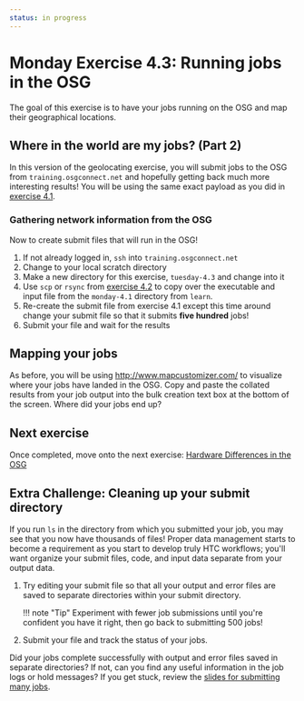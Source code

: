 ```yaml
---
status: in progress
---
```


Monday Exercise 4.3: Running jobs in the OSG
============================================

The goal of this exercise is to have your jobs running on the OSG and map their geographical locations.

Where in the world are my jobs? (Part 2)
----------------------------------------

In this version of the geolocating exercise, you will submit jobs to the OSG from `training.osgconnect.net` and
hopefully getting back much more interesting results!
You will be using the same exact payload as you did in [exercise 4.1](/materials/day1/part4-ex1-submit-refresher).

### Gathering network information from the OSG

Now to create submit files that will run in the OSG!

1. If not already logged in, `ssh` into `training.osgconnect.net`
1. Change to your local scratch directory
1. Make a new directory for this exercise, `tuesday-4.3` and change into it
1. Use `scp` or `rsync` from [exercise 4.2](/materials/day1/part4-ex2-login-scp) to copy over the executable and input
   file from the `monday-4.1` directory from `learn`.
1. Re-create the submit file from exercise 4.1 except this time around change your submit file so that it submits **five
   hundred** jobs!
1. Submit your file and wait for the results

Mapping your jobs
-----------------

As before, you will be using <http://www.mapcustomizer.com/> to visualize where your jobs have landed in the OSG.
Copy and paste the collated results from your job output into the bulk creation text box at the bottom of the screen.
Where did your jobs end up?

Next exercise
-------------

Once completed, move onto the next exercise: [Hardware Differences in the OSG](/materials/day1/part4-ex3-submit-osg.md)

Extra Challenge: Cleaning up your submit directory
--------------------------------------------------

If you run `ls` in the directory from which you submitted your job, you may see that you now have thousands of files!
Proper data management starts to become a requirement as you start to develop truly HTC workflows;
you'll want organize your submit files, code, and input data separate from your output data.

1. Try editing your submit file so that all your output and error files are saved to separate directories within your
   submit directory.
   
    !!! note "Tip"
        Experiment with fewer job submissions until you're confident you have it right, then go back to submitting 500
        jobs!

1. Submit your file and track the status of your jobs.

Did your jobs complete successfully with output and error files saved in separate directories?
If not, can you find any useful information in the job logs or hold messages?
If you get stuck, review the [slides for submitting many jobs](/materials/day1/files/osgus18-day1-part2-many-HTCondor-jobs.pdf).
